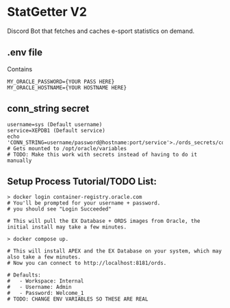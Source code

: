 # StatGetter V2
Discord Bot that fetches and caches e-sport statistics on demand.

## .env file 
Contains 
```
MY_ORACLE_PASSWORD={YOUR PASS HERE}
MY_ORACLE_HOSTNAME={YOUR HOSTNAME HERE}
```
## conn_string secret

```
username=sys (Default username)
service=XEPDB1 (Default service)
echo 'CONN_STRING=username/password@hostname:port/service'>./ords_secrets/conn_string.txt
# Gets mounted to /opt/oracle/variables 
# TODO: Make this work with secrets instead of having to do it manually
```

## Setup Process Tutorial/TODO List: 
```
> docker login container-registry.oracle.com
# You'll be prompted for your username + password. 
# you should see "Login Succeeded"

# This will pull the EX Database + ORDS images from Oracle, the initial install may take a few minutes.  

> docker compose up. 

# This will install APEX and the EX Database on your system, which may also take a few minutes.  
# Now you can connect to http://localhost:8181/ords.

# Defaults:
#   - Workspace: Internal
#   - Username: Admin
#   - Password: Welcome_1
# TODO: CHANGE ENV VARIABLES SO THESE ARE REAL

```